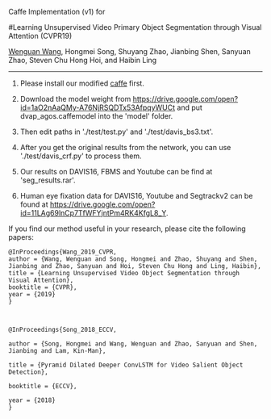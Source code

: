 Caffe Implementation (v1) for

#Learning Unsupervised Video Primary Object Segmentation through Visual Attention (CVPR19)

[Wenguan Wang](https://sites.google.com/site/wenguanwangwwg/), Hongmei Song, Shuyang Zhao, Jianbing Shen, Sanyuan Zhao, Steven Chu Hong Hoi,  and Haibin Ling
- - -

1. Please install our modified [caffe](https://github.com/maysina/PDB-ConvLSTM/blob/master/maycaffe-convlstm.rar) first. 

2. Download the model weight from https://drive.google.com/open?id=1aO2nAaQMy-A76NjRSQDTx53AfpqyWUCt and put dvap_agos.caffemodel into the 'model' folder.
 
3. Then edit paths in './test/test.py' and './test/davis_bs3.txt'.

4. After you get the original results from the network, you can use './test/davis_crf.py' to process them.

5. Our results on DAVIS16, FBMS and Youtube can be find at 'seg_results.rar'.

6. Human eye fixation data for DAVIS16, Youtube and Segtrackv2 can be found at https://drive.google.com/open?id=11LAg69lnCp7TfWFYjntPm4RK4KfgL8_Y.

If you find our method useful in your research, please cite the following papers:


    @InProceedings{Wang_2019_CVPR,
    author = {Wang, Wenguan and Song, Hongmei and Zhao, Shuyang and Shen, Jianbing and Zhao, Sanyuan and Hoi, Steven Chu Hong and Ling, Haibin},
    title = {Learning Unsupervised Video Object Segmentation through Visual Attention},
    booktitle = {CVPR},
    year = {2019}
    }



    @InProceedings{Song_2018_ECCV,

    author = {Song, Hongmei and Wang, Wenguan and Zhao, Sanyuan and Shen, Jianbing and Lam, Kin-Man},

    title = {Pyramid Dilated Deeper ConvLSTM for Video Salient Object Detection},

    booktitle = {ECCV},

    year = {2018}
    }


